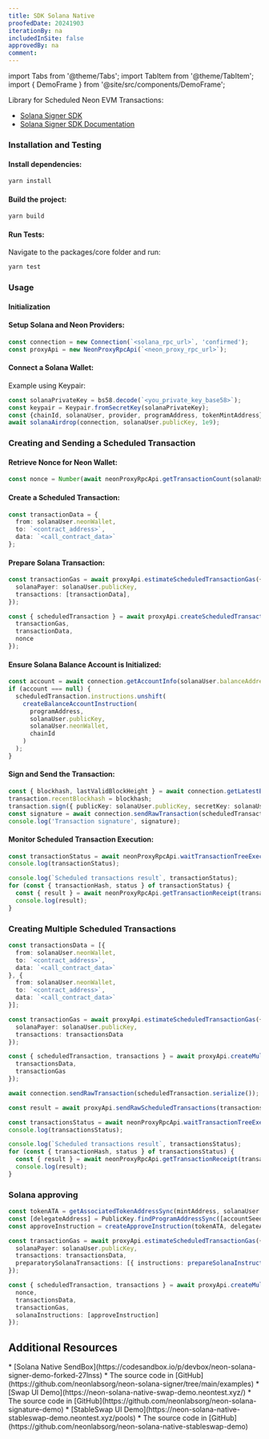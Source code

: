 ```yaml
---
title: SDK Solana Native
proofedDate: 20241903
iterationBy: na
includedInSite: false
approvedBy: na
comment:
---
```


import Tabs from '@theme/Tabs';
import TabItem from '@theme/TabItem';
import { DemoFrame } from '@site/src/components/DemoFrame';

Library for Scheduled Neon EVM Transactions:

* [Solana Signer SDK](https://www.npmjs.com/package/@neonevm/solana-sign)
* [Solana Signer SDK Documentation](http://solana-signer.sdk.neonevm.org/)

### Installation and Testing
#### Install dependencies:

```bash
yarn install
```

#### Build the project:

```bash
yarn build
```

#### Run Tests:

Navigate to the packages/core folder and run:

```bash
yarn test
```

### Usage
#### Initialization

#### Setup Solana and Neon Providers:

```typescript
const connection = new Connection(`<solana_rpc_url>`, 'confirmed');
const proxyApi = new NeonProxyRpcApi(`<neon_proxy_rpc_url>`);
```

#### Connect a Solana Wallet:

Example using Keypair:

```typescript
const solanaPrivateKey = bs58.decode(`<you_private_key_base58>`);
const keypair = Keypair.fromSecretKey(solanaPrivateKey);
const {chainId, solanaUser, provider, programAddress, tokenMintAddress} = await proxyApi.init(keypair);
await solanaAirdrop(connection, solanaUser.publicKey, 1e9);
```

### Creating and Sending a Scheduled Transaction
#### Retrieve Nonce for Neon Wallet:

```typescript
const nonce = Number(await neonProxyRpcApi.getTransactionCount(solanaUser.neonWallet));
```

#### Create a Scheduled Transaction:

```typescript
const transactionData = {
  from: solanaUser.neonWallet,
  to: `<contract_address>`,
  data: `<call_contract_data>`
};
```

#### Prepare Solana Transaction:

```typescript
const transactionGas = await proxyApi.estimateScheduledTransactionGas({
  solanaPayer: solanaUser.publicKey,
  transactions: [transactionData],
});

const { scheduledTransaction } = await proxyApi.createScheduledTransaction({
  transactionGas,
  transactionData,
  nonce
});
```

#### Ensure Solana Balance Account is Initialized:

```typescript
const account = await connection.getAccountInfo(solanaUser.balanceAddress);
if (account === null) {
  scheduledTransaction.instructions.unshift(
    createBalanceAccountInstruction(
      programAddress,
      solanaUser.publicKey,
      solanaUser.neonWallet,
      chainId
    )
  );
}
```

#### Sign and Send the Transaction:

```typescript
const { blockhash, lastValidBlockHeight } = await connection.getLatestBlockhash();
transaction.recentBlockhash = blockhash;
transaction.sign({ publicKey: solanaUser.publicKey, secretKey: solanaUser.keypair });
const signature = await connection.sendRawTransaction(scheduledTransaction.serialize());
console.log('Transaction signature', signature);
```

#### Monitor Scheduled Transaction Execution:

```typescript
const transactionStatus = await neonProxyRpcApi.waitTransactionTreeExecution(solanaUser.neonWallet, nonce, 1e5);
console.log(transactionStatus);

console.log(`Scheduled transactions result`, transactionStatus);
for (const { transactionHash, status } of transactionStatus) {
  const { result } = await neonProxyRpcApi.getTransactionReceipt(transactionHash);
  console.log(result);
}
```

### Creating Multiple Scheduled Transactions

```typescript
const transactionsData = [{
  from: solanaUser.neonWallet,
  to: `<contract_address>`,
  data: `<call_contract_data>`
}, {
  from: solanaUser.neonWallet,
  to: `<contract_address>`,
  data: `<call_contract_data>`
}];

const transactionGas = await proxyApi.estimateScheduledTransactionGas({
  solanaPayer: solanaUser.publicKey,
  transactions: transactionsData
});

const { scheduledTransaction, transactions } = await proxyApi.createMultipleTransaction({
  transactionsData,
  transactionGas
});

await connection.sendRawTransaction(scheduledTransaction.serialize());
```

```typescript
const result = await proxyApi.sendRawScheduledTransactions(transactions);
```

```typescript
const transactionsStatus = await neonProxyRpcApi.waitTransactionTreeExecution(solanaUser.neonWallet, nonce, 1e5);
console.log(transactionsStatus);

console.log(`Scheduled transactions result`, transactionsStatus);
for (const { transactionHash, status } of transactionsStatus) {
  const { result } = await neonProxyRpcApi.getTransactionReceipt(transactionHash);
  console.log(result);
}
```

### Solana approving

```typescript
const tokenATA = getAssociatedTokenAddressSync(mintAddress, solanaUser.publicKey);
const [delegateAddress] = PublicKey.findProgramAddressSync([accountSeeds], programAddress);
const approveInstruction = createApproveInstruction(tokenATA, delegateAddress, solanaUser.publicKey, approveAmount);

const transactionGas = await proxyApi.estimateScheduledTransactionGas({
  solanaPayer: solanaUser.publicKey,
  transactions: transactionsData,
  preparatorySolanaTransactions: [{ instructions: prepareSolanaInstructions([approveInstruction]) }]
});

const { scheduledTransaction, transactions } = await proxyApi.createMultipleTransaction({
  nonce,
  transactionsData,
  transactionGas,
  solanaInstructions: [approveInstruction]
});
```

## Additional Resources

<Tabs>
  <TabItem value="One" label="Simple contract" default>
    * [Solana Native SendBox](https://codesandbox.io/p/devbox/neon-solana-signer-demo-forked-27lnss)
    * The source code in [GitHub](https://github.com/neonlabsorg/neon-solana-signer/tree/main/examples)
    <DemoFrame src='https://27lnss-5173.csb.app/' title='Contract example' style={{minHeight:"700px"}} />
  </TabItem>
  <TabItem value="Two" label="Native Swap">
    * [Swap UI Demo](https://neon-solana-native-swap-demo.neontest.xyz/)
    * The source code in [GitHub](https://github.com/neonlabsorg/neon-solana-signature-demo)
    <DemoFrame src='https://neon-solana-native-swap-demo.neontest.xyz/' title='Neon Solana Native Swap Demo' style={{minHeight:"700px"}} />
  </TabItem>
  <TabItem value="Three" label="Native StableSwap">
    * [StableSwap UI Demo](https://neon-solana-native-stableswap-demo.neontest.xyz/pools)
    * The source code in [GitHub](https://github.com/neonlabsorg/neon-solana-native-stableswap-demo)
    <DemoFrame src='https://neon-solana-native-stableswap-demo.neontest.xyz/pools' title='Neon Solana Native StableSwap Demo' style={{minHeight:"700px"}} />
  </TabItem>
</Tabs>